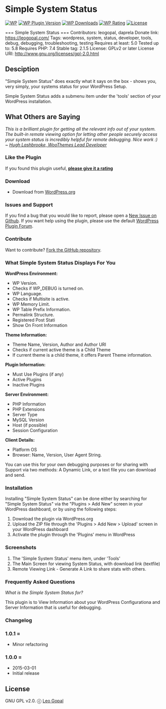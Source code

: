 # Simple System Status

[![WP](https://img.shields.io/badge/WordPress-%E2%86%92-lightgrey.svg?style=flat-square)](https://wordpress.org/plugins/simple-system-status/)
[![WP Plugin Version](https://img.shields.io/wordpress/plugin/v/simple-system-status.svg?style=flat-square&label=version)](https://wordpress.org/plugins/simple-system-status/)
[![WP Downloads](https://img.shields.io/wordpress/plugin/dt/simple-system-status.svg?style=flat-square)](https://wordpress.org/plugins/simple-system-status/)
[![WP Rating](https://img.shields.io/wordpress/plugin/r/simple-system-status.svg?style=flat-square)](https://wordpress.org/support/view/plugin-reviews/simple-system-status?filter=5)
[![License](https://img.shields.io/badge/license-GPL%20v2.0-lightgrey.svg?style=flat-square)](https://github.com/ahmadawais/simple-system-status/blob/master/license.txt)

=== Simple System Status ===
Contributors: leogopal, daprela
Donate link: https://leogopal.com/
Tags: wordpress, system, status, developer, tools, debug, debugging, troubleshooting, testing
Requires at least: 5.0
Tested up to: 5.8
Requires PHP: 7.4
Stable tag: 2.1.5
License: GPLv2 or later
License URI: http://www.gnu.org/licenses/gpl-2.0.html

## Desciption

"Simple System Status" does exactly what it says on the box - shows you, very simply, your systems status for your WordPress Setup.

Simple System Status adds a submenu item under the 'tools' section of your WordPress installation.

## What Others are Saying

*This is a brilliant plugin for getting all the relevant info out of your system. The built-in remote viewing option for letting other people securely access your system status is incredibly helpful for remote debugging. Nice work :)*
~ *[Hugh Lashbrooke, WooThemes Lead Developer](http://www.hughlashbrooke.com/)*

### Like the Plugin

If you found this plugin useful, **[please give it a rating](https://wordpress.org/support/view/plugin-reviews/simple-system-status?rate=5#postform)**

### Download

- Download from [WordPress.org](https://wordpress.org/plugins/simple-system-status/)


### Issues and Support

If you find a bug that you would like to report, please open a [New Issue on Github](https://github.com/leogopal/Simple-System-Status-for-WordPress/issues/new).
If you want help using the plugin, please use the default [WordPress Plugin Forum](https://wordpress.org/support/plugin/simple-system-status).

### Contribute

Want to contribute? [Fork the GitHub repository](https://github.com/leogopal/Simple-System-Status-for-WordPress).

###  What Simple System Status Displays For You

**WordPress Environment:**

- WP Version.
- Checks if WP_DEBUG is turned on.
- WP Language.
- Checks if Multisite is active.
- WP Memory Limit.
- WP Table Prefix Information.
- Permalink Structure.
- Registered Post Stati
- Show On Front Information

**Theme Information:**

- Theme Name, Version, Author and Author URI
- Checks if current active theme is a Child Theme
- If current theme is a child theme, it offers Parent Theme information.

**Plugin Information:**

- Must Use Plugins (if any)
- Active Plugins
- Inactive Plugins

**Server Environment:**

- PHP Information
- PHP Extensions
- Server Type
- MySQL Version
- Host (if possible)
- Session Configuration

**Client Details:**

- Platform OS
- Browser: Name, Version, User Agent String.

You can use this for your own debugging purposes or for sharing with Support via two methods: A Dynamic Link, or a text file you can download and send.

### Installation

Installing "Simple System Status" can be done either by searching for "Simple System Status" via the "Plugins > Add New" screen in your WordPress dashboard, or by using the following steps:

1. Download the plugin via WordPress.org
1. Upload the ZIP file through the 'Plugins > Add New > Upload' screen in your WordPress dashboard
1. Activate the plugin through the 'Plugins' menu in WordPress

### Screenshots

1. The 'Simple System Status' menu item, under 'Tools'
2. The Main Screen for viewing System Status, with download link (textfile)
3. Remote Viewing Link - Generate A Link to share stats with others.

### Frequently Asked Questions

*What is the Simple System Status for?*

This plugin is to View Information about your WordPress 
Configurationa and Server Information that is useful for debugging.

### Changelog

### 1.0.1 =
- Minor refactoring

### 1.0.0 =
- 2015-03-01
- Initial release

## License

GNU GPL v2.0. ⓒ [Leo Gopal](https://leogopal.com/)

